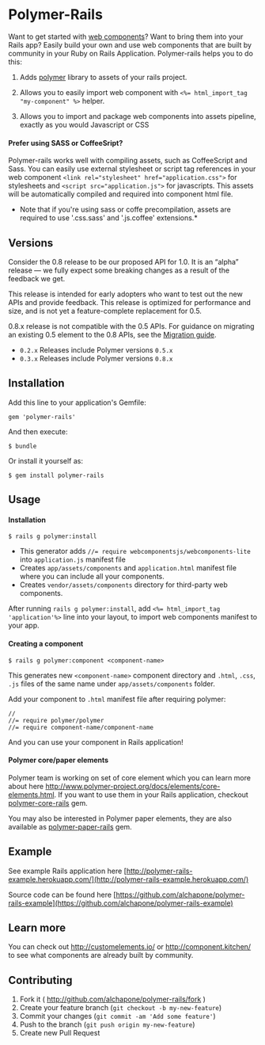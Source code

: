 # Polymer-Rails
Want to get started with  [web components](http://www.w3.org/wiki/WebComponents/)? Want to bring them into your Rails app? Easily build your own and use web components that are built by community in your Ruby on Rails Application. Polymer-rails helps you to do this:

1. Adds [polymer](http://polymer-project.org/) library to assets of your rails project.

2. Allows you to easily import web component with `<%= html_import_tag "my-component" %>` helper.

3. Allows you to import and package web components into assets pipeline, exactly as you would Javascript or CSS

#### Prefer using SASS or CoffeeSript?

Polymer-rails works well with compiling assets, such as CoffeeScript and Sass.
You can easily use external stylesheet or script tag references in your web component `<link rel="stylesheet" href="application.css">` for stylesheets and `<script src="application.js">` for javascripts.
This assets will be automatically compiled and required into component html file.
* Note that if you're using sass or coffe precompilation, assets are required to use '.css.sass' and '.js.coffee' extensions.*


## Versions
Consider the 0.8 release to be our proposed API for 1.0. It is an “alpha” release — we fully expect some breaking changes as a result of the feedback we get.

This release is intended for early adopters who want to test out the new APIs and provide feedback. This release is optimized for performance and size, and is not yet a feature-complete replacement for 0.5.

0.8.x release is not compatible with the 0.5 APIs. For guidance on migrating an existing 0.5 element to the 0.8 APIs, see the [Migration guide](https://www.polymer-project.org/0.8/docs/migration.html).

* `0.2.x` Releases include Polymer versions `0.5.x`
* `0.3.x` Releases include Polymer versions `0.8.x`


## Installation

Add this line to your application's Gemfile:

    gem 'polymer-rails'

And then execute:

    $ bundle

Or install it yourself as:

    $ gem install polymer-rails

## Usage

#### Installation

    $ rails g polymer:install

- This generator adds `//= require webcomponentsjs/webcomponents-lite` into `application.js` manifest file  
- Creates `app/assets/components` and `application.html` manifest file where you can include all your components.
- Creates `vendor/assets/components` directory for third-party web components.

After running `rails g polymer:install`, add `<%= html_import_tag 'application'%>` line into your layout,
to import web components manifest to your app.

#### Creating a component

    $ rails g polymer:component <component-name>

This generates new `<component-name>` component directory and `.html`, `.css`, `.js` files of the same name under `app/assets/components` folder.

Add your component to `.html` manifest file after requiring polymer:

    //
    //= require polymer/polymer
    //= require component-name/component-name

And you can use your component in Rails application!

#### Polymer core/paper elements

Polymer team is working on set of core element which you can learn more about here http://www.polymer-project.org/docs/elements/core-elements.html. If you want to use them in your Rails application, checkout [polymer-core-rails](https://github.com/alchapone/polymer-core-rails) gem.

You may also be interested in Polymer paper elements, they are also available as [polymer-paper-rails](https://github.com/alchapone/polymer-paper-rails) gem.

## Example

See example Rails application here [http://polymer-rails-example.herokuapp.com/](http://polymer-rails-example.herokuapp.com/)

Source code can be found here [https://github.com/alchapone/polymer-rails-example](https://github.com/alchapone/polymer-rails-example)

## Learn more

 You can check out http://customelements.io/ or http://component.kitchen/ to see what components are already built by community.

## Contributing

1. Fork it ( http://github.com/alchapone/polymer-rails/fork )
2. Create your feature branch (`git checkout -b my-new-feature`)
3. Commit your changes (`git commit -am 'Add some feature'`)
4. Push to the branch (`git push origin my-new-feature`)
5. Create new Pull Request

